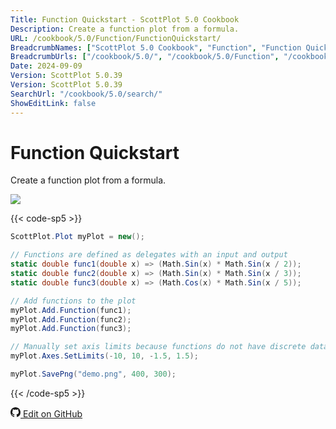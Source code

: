 ```yaml
---
Title: Function Quickstart - ScottPlot 5.0 Cookbook
Description: Create a function plot from a formula.
URL: /cookbook/5.0/Function/FunctionQuickstart/
BreadcrumbNames: ["ScottPlot 5.0 Cookbook", "Function", "Function Quickstart"]
BreadcrumbUrls: ["/cookbook/5.0/", "/cookbook/5.0/Function", "/cookbook/5.0/Function/FunctionQuickstart"]
Date: 2024-09-09
Version: ScottPlot 5.0.39
Version: ScottPlot 5.0.39
SearchUrl: "/cookbook/5.0/search/"
ShowEditLink: false
---
```


# Function Quickstart


Create a function plot from a formula.

[![](/cookbook/5.0/images/FunctionQuickstart.png?240908210824)](/cookbook/5.0/images/FunctionQuickstart.png?240908210824)

{{< code-sp5 >}}

```cs
ScottPlot.Plot myPlot = new();

// Functions are defined as delegates with an input and output
static double func1(double x) => (Math.Sin(x) * Math.Sin(x / 2));
static double func2(double x) => (Math.Sin(x) * Math.Sin(x / 3));
static double func3(double x) => (Math.Cos(x) * Math.Sin(x / 5));

// Add functions to the plot
myPlot.Add.Function(func1);
myPlot.Add.Function(func2);
myPlot.Add.Function(func3);

// Manually set axis limits because functions do not have discrete data points
myPlot.Axes.SetLimits(-10, 10, -1.5, 1.5);

myPlot.SavePng("demo.png", 400, 300);

```

{{< /code-sp5 >}}

<a href='https://github.com/ScottPlot/ScottPlot/blob/main/src/ScottPlot5/ScottPlot5%20Cookbook/Recipes/PlotTypes/Function.cs'><svg xmlns="http://www.w3.org/2000/svg" width="16" height="16" fill="currentColor" class="mb-1 bi bi-github" viewBox="0 0 16 16">
  <path d="M8 0C3.58 0 0 3.58 0 8c0 3.54 2.29 6.53 5.47 7.59.4.07.55-.17.55-.38 0-.19-.01-.82-.01-1.49-2.01.37-2.53-.49-2.69-.94-.09-.23-.48-.94-.82-1.13-.28-.15-.68-.52-.01-.53.63-.01 1.08.58 1.23.82.72 1.21 1.87.87 2.33.66.07-.52.28-.87.51-1.07-1.78-.2-3.64-.89-3.64-3.95 0-.87.31-1.59.82-2.15-.08-.2-.36-1.02.08-2.12 0 0 .67-.21 2.2.82.64-.18 1.32-.27 2-.27s1.36.09 2 .27c1.53-1.04 2.2-.82 2.2-.82.44 1.1.16 1.92.08 2.12.51.56.82 1.27.82 2.15 0 3.07-1.87 3.75-3.65 3.95.29.25.54.73.54 1.48 0 1.07-.01 1.93-.01 2.2 0 .21.15.46.55.38A8.01 8.01 0 0 0 16 8c0-4.42-3.58-8-8-8"/>
</svg> Edit on GitHub</a>

